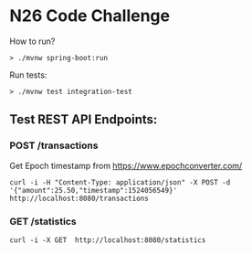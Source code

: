 # N26 Code​ ​Challenge

How to run?

`> ./mvnw spring-boot:run`

Run tests: 

`> ./mvnw test integration-test`

## Test REST API Endpoints:

### POST /transactions

Get Epoch timestamp from https://www.epochconverter.com/

`curl -i -H "Content-Type: application/json" -X POST -d '{"amount":25.50,"timestamp":1524056549}' http://localhost:8080/transactions`

### GET /statistics

`curl -i -X GET  http://localhost:8080/statistics`